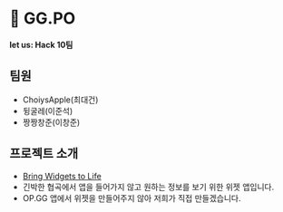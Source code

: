 # 🐧 GG.PO

**let us: Hack 10팀**

## 팀원

- ChoiysApple(최대건) <br/>
- 뒹굴레(이준석) <br/>
- 짱짱창준(이창준) <br/>

## 프로젝트 소개

- [Bring Widgets to Life](https://developer.apple.com/videos/play/wwdc2023/10028/)
- 긴박한 협곡에서 앱을 들어가지 않고 원하는 정보를 보기 위한 위젯 앱입니다.
- OP.GG 앱에서 위젯을 만들어주지 않아 저희가 직접 만들겠습니다.

